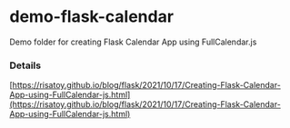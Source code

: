 # demo-flask-calendar
Demo folder for creating Flask Calendar App using FullCalendar.js

### Details
[https://risatoy.github.io/blog/flask/2021/10/17/Creating-Flask-Calendar-App-using-FullCalendar-js.html](https://risatoy.github.io/blog/flask/2021/10/17/Creating-Flask-Calendar-App-using-FullCalendar-js.html)
